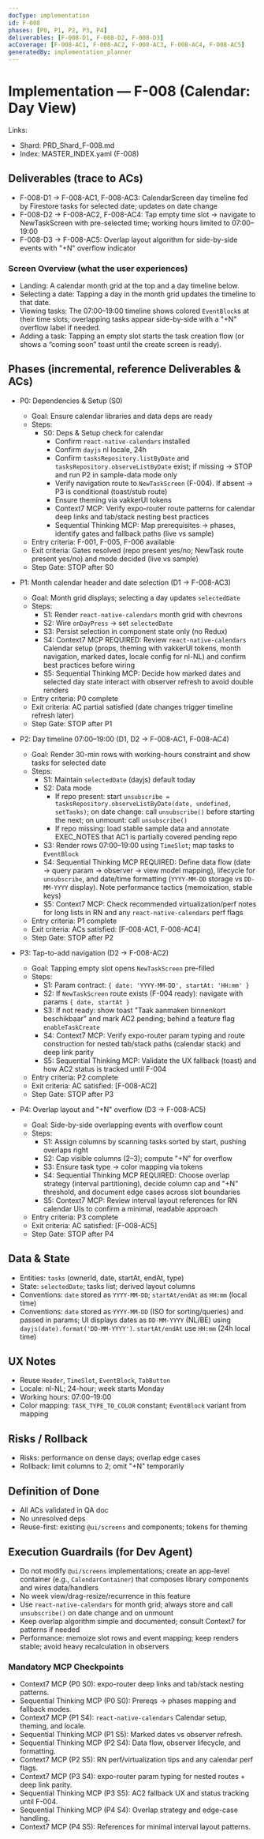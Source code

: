 ```yaml
---
docType: implementation
id: F-008
phases: [P0, P1, P2, P3, P4]
deliverables: [F-008-D1, F-008-D2, F-008-D3]
acCoverage: [F-008-AC1, F-008-AC2, F-008-AC3, F-008-AC4, F-008-AC5]
generatedBy: implementation_planner
---
```


# Implementation — F-008 (Calendar: Day View)

Links:
- Shard: PRD_Shard_F-008.md
- Index: MASTER_INDEX.yaml (F-008)

## Deliverables (trace to ACs)
- F-008-D1 → F-008-AC1, F-008-AC3: CalendarScreen day timeline fed by Firestore tasks for selected date; updates on date change
- F-008-D2 → F-008-AC2, F-008-AC4: Tap empty time slot → navigate to NewTaskScreen with pre-selected time; working hours limited to 07:00–19:00
- F-008-D3 → F-008-AC5: Overlap layout algorithm for side-by-side events with "+N" overflow indicator


### Screen Overview (what the user experiences)
- Landing: A calendar month grid at the top and a day timeline below.
- Selecting a date: Tapping a day in the month grid updates the timeline to that date.
- Viewing tasks: The 07:00–19:00 timeline shows colored `EventBlock`s at their time slots; overlapping tasks appear side-by-side with a "+N" overflow label if needed.
- Adding a task: Tapping an empty slot starts the task creation flow (or shows a “coming soon” toast until the create screen is ready).


## Phases (incremental, reference Deliverables & ACs)
- P0: Dependencies & Setup (S0)
  - Goal: Ensure calendar libraries and data deps are ready
  - Steps:
    - S0: Deps & Setup check for calendar
      - Confirm `react-native-calendars` installed
      - Confirm `dayjs` nl locale, 24h
      - Confirm `tasksRepository.listByDate` and `tasksRepository.observeListByDate` exist; if missing → STOP and run P2 in sample-data mode only
      - Verify navigation route to `NewTaskScreen` (F-004). If absent → P3 is conditional (toast/stub route)
      - Ensure theming via vakkerUI tokens
      - Context7 MCP: Verify expo-router route patterns for calendar deep links and tab/stack nesting best practices
      - Sequential Thinking MCP: Map prerequisites → phases, identify gates and fallback paths (live vs sample)
  - Entry criteria: F-001, F-005, F-006 available
  - Exit criteria: Gates resolved (repo present yes/no; NewTask route present yes/no) and mode decided (live vs sample)
  - Step Gate: STOP after S0

- P1: Month calendar header and date selection (D1 → F-008-AC3)
  - Goal: Month grid displays; selecting a day updates `selectedDate`
  - Steps:
    - S1: Render `react-native-calendars` month grid with chevrons
    - S2: Wire `onDayPress` → set `selectedDate`
    - S3: Persist selection in component state only (no Redux)
    - S4: Context7 MCP REQUIRED: Review `react-native-calendars` Calendar setup (props, theming with vakkerUI tokens, month navigation, marked dates, locale config for nl-NL) and confirm best practices before wiring
    - S5: Sequential Thinking MCP: Decide how marked dates and selected day state interact with observer refresh to avoid double renders
  - Entry criteria: P0 complete
  - Exit criteria: AC partial satisfied (date changes trigger timeline refresh later)
  - Step Gate: STOP after P1

- P2: Day timeline 07:00–19:00 (D1, D2 → F-008-AC1, F-008-AC4)
  - Goal: Render 30-min rows with working-hours constraint and show tasks for selected date
  - Steps:
    - S1: Maintain `selectedDate` (dayjs) default today
    - S2: Data mode
      - If repo present: start `unsubscribe = tasksRepository.observeListByDate(date, undefined, setTasks)`; on date change: call `unsubscribe()` before starting the next; on unmount: call `unsubscribe()`
      - If repo missing: load stable sample data and annotate EXEC_NOTES that AC1 is partially covered pending repo
    - S3: Render rows 07:00–19:00 using `TimeSlot`; map tasks to `EventBlock`
    - S4: Sequential Thinking MCP REQUIRED: Define data flow (date → query param → observer → view model mapping), lifecycle for `unsubscribe`, and date/time formatting (`YYYY-MM-DD` storage vs `DD-MM-YYYY` display). Note performance tactics (memoization, stable keys)
    - S5: Context7 MCP: Check recommended virtualization/perf notes for long lists in RN and any `react-native-calendars` perf flags
  - Entry criteria: P1 complete
  - Exit criteria: ACs satisfied: [F-008-AC1, F-008-AC4]
  - Step Gate: STOP after P2

- P3: Tap-to-add navigation (D2 → F-008-AC2)
  - Goal: Tapping empty slot opens `NewTaskScreen` pre-filled
  - Steps:
    - S1: Param contract: `{ date: 'YYYY-MM-DD', startAt: 'HH:mm' }`
    - S2: If `NewTaskScreen` route exists (F-004 ready): navigate with params `{ date, startAt }`
    - S3: If not ready: show toast "Taak aanmaken binnenkort beschikbaar" and mark AC2 pending; behind a feature flag `enableTaskCreate`
    - S4: Context7 MCP: Verify expo-router param typing and route construction for nested tab/stack paths (calendar stack) and deep link parity
    - S5: Sequential Thinking MCP: Validate the UX fallback (toast) and how AC2 status is tracked until F-004
  - Entry criteria: P2 complete
  - Exit criteria: AC satisfied: [F-008-AC2]
  - Step Gate: STOP after P3

- P4: Overlap layout and "+N" overflow (D3 → F-008-AC5)
  - Goal: Side-by-side overlapping events with overflow count
  - Steps:
    - S1: Assign columns by scanning tasks sorted by start, pushing overlaps right
    - S2: Cap visible columns (2–3); compute "+N" for overflow
    - S3: Ensure task type → color mapping via tokens
    - S4: Sequential Thinking MCP REQUIRED: Choose overlap strategy (interval partitioning), decide column cap and "+N" threshold, and document edge cases across slot boundaries
    - S5: Context7 MCP: Review interval layout references for RN calendar UIs to confirm a minimal, readable approach
  - Entry criteria: P3 complete
  - Exit criteria: AC satisfied: [F-008-AC5]
  - Step Gate: STOP after P4

## Data & State
- Entities: `tasks` (ownerId, date, startAt, endAt, type)
- State: `selectedDate`; tasks list; derived layout columns
 - Conventions: `date` stored as `YYYY-MM-DD`; `startAt/endAt` as `HH:mm` (local time)
 - Conventions: `date` stored as `YYYY-MM-DD` (ISO for sorting/queries) and passed in params; UI displays dates as `DD-MM-YYYY` (NL/BE) using `dayjs(date).format('DD-MM-YYYY')`. `startAt/endAt` use `HH:mm` (24h local time)

## UX Notes
- Reuse `Header`, `TimeSlot`, `EventBlock`, `TabButton`
- Locale: nl-NL; 24-hour; week starts Monday
- Working hours: 07:00–19:00
- Color mapping: `TASK_TYPE_TO_COLOR` constant; `EventBlock` variant from mapping

## Risks / Rollback
- Risks: performance on dense days; overlap edge cases
- Rollback: limit columns to 2; omit "+N" temporarily

## Definition of Done
- All ACs validated in QA doc
- No unresolved deps
- Reuse-first: existing `@ui/screens` and components; tokens for theming

## Execution Guardrails (for Dev Agent)
- Do not modify `@ui/screens` implementations; create an app-level container (e.g., `CalendarContainer`) that composes library components and wires data/handlers
- No week view/drag-resize/recurrence in this feature
- Use `react-native-calendars` for month grid; always store and call `unsubscribe()` on date change and on unmount
- Keep overlap algorithm simple and documented; consult Context7 for patterns if needed
- Performance: memoize slot rows and event mapping; keep renders stable; avoid heavy recalculation in observers

### Mandatory MCP Checkpoints
- Context7 MCP (P0 S0): expo-router deep links and tab/stack nesting patterns.
- Sequential Thinking MCP (P0 S0): Prereqs → phases mapping and fallback modes.
- Context7 MCP (P1 S4): `react-native-calendars` Calendar setup, theming, and locale.
- Sequential Thinking MCP (P1 S5): Marked dates vs observer refresh.
- Sequential Thinking MCP (P2 S4): Data flow, observer lifecycle, and formatting.
- Context7 MCP (P2 S5): RN perf/virtualization tips and any calendar perf flags.
- Context7 MCP (P3 S4): expo-router param typing for nested routes + deep link parity.
- Sequential Thinking MCP (P3 S5): AC2 fallback UX and status tracking until F-004.
- Sequential Thinking MCP (P4 S4): Overlap strategy and edge-case handling.
- Context7 MCP (P4 S5): References for minimal interval layout patterns.
